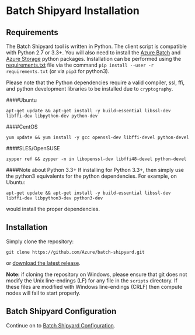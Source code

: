 # Batch Shipyard Installation

## Requirements
The Batch Shipyard tool is written in Python. The client script is compatible
with Python 2.7 or 3.3+. You will also need to install the
[Azure Batch](https://pypi.python.org/pypi/azure-batch) and
[Azure Storage](https://pypi.python.org/pypi/azure-storage) python packages.
Installation can be performed using the [requirements.txt](../requirements.txt)
file via the command `pip install --user -r requirements.txt` (or via `pip3`
for python3).

Please note that the Python dependencies require a valid compiler, ssl, ffi,
and python development libraries to be installed due to `cryptography`.

####Ubuntu
```
apt-get update && apt-get install -y build-essential libssl-dev libffi-dev libpython-dev python-dev
```

####CentOS
```
yum update && yum install -y gcc openssl-dev libffi-devel python-devel
```

####SLES/OpenSUSE
```
zypper ref && zypper -n in libopenssl-dev libffi48-devel python-devel
```

####Note about Python 3.3+
If installing for Python 3.3+, then simply use the python3 equivalents for
the python dependencies. For example, on Ubuntu:

```
apt-get update && apt-get install -y build-essential libssl-dev libffi-dev libpython3-dev python3-dev
```

would install the proper dependencies.

## Installation
Simply clone the repository:

```
git clone https://github.com/Azure/batch-shipyard.git
```

or [download the latest release](https://github.com/Azure/batch-shipyard/releases).

**Note:** if cloning the repository on Windows, please ensure that git does
not modify the Unix line-endings (LF) for any file in the `scripts` directory.
If these files are modified with Windows line-endings (CRLF) then compute nodes
will fail to start properly.

## Batch Shipyard Configuration
Continue on to
[Batch Shipyard Configuration](02-batch-shipyard-configuration.md).
